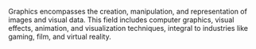 Graphics encompasses the creation, manipulation, and representation of images and visual data. This field includes computer graphics, visual effects, animation, and visualization techniques, integral to industries like gaming, film, and virtual reality.